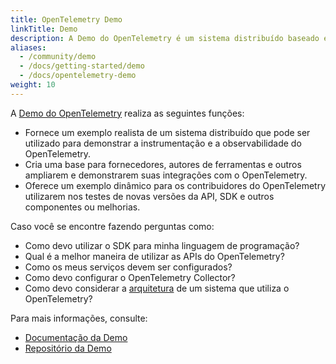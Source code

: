 ```yaml
---
title: OpenTelemetry Demo
linkTitle: Demo
description: A Demo do OpenTelemetry é um sistema distribuído baseado em microsserviços, projetada para ilustrar a implementação do OpenTelemetry em um ambiente quase real.
aliases:
  - /community/demo
  - /docs/getting-started/demo
  - /docs/opentelemetry-demo
weight: 10
---
```


A [Demo do OpenTelemetry](/docs/demo/) realiza as seguintes funções:

- Fornece um exemplo realista de um sistema distribuído que pode ser utilizado
  para demonstrar a instrumentação e a observabilidade do OpenTelemetry.
- Cria uma base para fornecedores, autores de ferramentas e outros ampliarem e
  demonstrarem suas integrações com o OpenTelemetry.
- Oferece um exemplo dinâmico para os contribuidores do OpenTelemetry utilizarem
  nos testes de novas versões da API, SDK e outros componentes ou melhorias.

Caso você se encontre fazendo perguntas como:

- Como devo utilizar o SDK para minha linguagem de programação?
- Qual é a melhor maneira de utilizar as APIs do OpenTelemetry?
- Como os meus serviços devem ser configurados?
- Como devo configurar o OpenTelemetry Collector?
- Como devo considerar a [arquitetura](/docs/demo/architecture/) de um sistema
  que utiliza o OpenTelemetry?

Para mais informações, consulte:

- [Documentação da Demo](/docs/demo/)
- [Repositório da Demo](https://github.com/open-telemetry/opentelemetry-demo)
